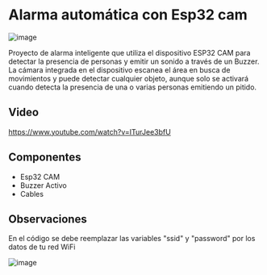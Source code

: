 # Alarma automática con Esp32 cam

![image](https://user-images.githubusercontent.com/85527788/230777117-f97c5095-c52f-4dcb-840c-42c218fcc5a6.png)

Proyecto de alarma inteligente que utiliza el dispositivo ESP32 CAM para detectar la presencia de personas y emitir un sonido a través de un Buzzer. La cámara integrada en el dispositivo escanea el área en busca de movimientos y puede detectar cualquier objeto, aunque solo se activará cuando detecta la presencia de una o varias personas emitiendo un pitido.

## Video 
https://www.youtube.com/watch?v=ITurJee3bfU

## Componentes

- Esp32 CAM
- Buzzer Activo
- Cables

## Observaciones

En el código se debe reemplazar las variables "ssid" y "password" por los datos de tu red WiFi

![image](https://user-images.githubusercontent.com/85527788/231602685-158f4f8f-5486-40d4-975a-e8cfc0358a28.png)
